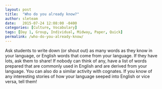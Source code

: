 ```yaml
---
layout: post
title:  "Who do you already know?"
author: sleteam
date:   2015-07-24 12:08:00 -0400
categories: [Culture, Vocabulary]
tags: [Day 1, Group, Individual, Midway, Paper, Quick]
permalink: /who-do-you-already-know/
---
```

Ask students to write down (or shout out) as many words as they know in your language, or English words that come from your language. If they have lots, ask them to share! If nobody can think of any, have a list of words prepared that are commonly used in English and are derived from your language. You can also do a similar activity with cognates. If you know of any interesting stories of how your language seeped into English or vice versa, tell them!